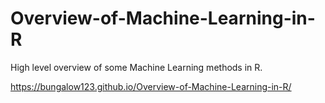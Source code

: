 # Overview-of-Machine-Learning-in-R
High level overview of some Machine Learning methods in R.

https://bungalow123.github.io/Overview-of-Machine-Learning-in-R/
